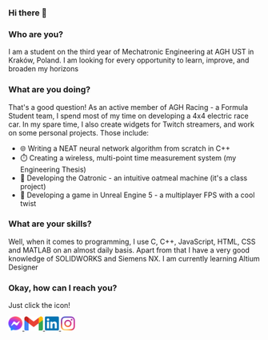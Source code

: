 ### Hi there 👋

<!--
**noyoo/noyoo** is a ✨ _special_ ✨ repository because its `README.md` (this file) appears on your GitHub profile.

Here are some ideas to get you started:

- 🔭 I’m currently working on ...
- 🌱 I’m currently learning ...
- 👯 I’m looking to collaborate on ...
- 🤔 I’m looking for help with ...
- 💬 Ask me about ...
- 📫 How to reach me: ...
- 😄 Pronouns: ...
- ⚡ Fun fact: ...
-->

  <h3>Who are you?</h3>
  <p>I am a student on the third year of Mechatronic Engineering at AGH UST in Kraków, Poland. I am looking for every opportunity to learn, improve, and broaden my horizons</p>

  <h3>What are you doing?</h3>
  <p>That's a good question! As an active member of AGH Racing - a Formula Student team, I spend most of my time on developing a 4x4 electric race car. In my spare time, I also create widgets for Twitch streamers, and work on some personal projects. Those include:
    <ul>
      <li>🌐 Writing a NEAT neural network algorithm from scratch in C++</li>
      <li>⏱️ Creating a wireless, multi-point time measurement system (my Engineering Thesis)</li>
      <li>🥣 Developing the Oatronic - an intuitive oatmeal machine (it's a class project)</li>
      <li>🔫 Developing a game in Unreal Engine 5 - a multiplayer FPS with a cool twist</li>
    </ul>
  </p>
  
  <h3>What are your skills?</h3>
  <p>Well, when it comes to programming, I use C, C++, JavaScript, HTML, CSS and MATLAB on an almost daily basis. Apart from that I have a very good knowledge of SOLIDWORKS and Siemens NX. I am currently learning Altium Designer</p>
  
  <h3>Okay, how can I reach you?</h3>
  <p>Just click the icon!</p>
  <a href="https://m.me/thenoyo">
  <img src="https://github.com/noyoo/noyoo/blob/main/icons/Messenger_logo_2020.svg" style="height:2em">
</a>
<a href="mailto:mirek.przybulskI@gmail.com">
  <img src="https://github.com/noyoo/noyoo/blob/main/icons/Gmail_icon_(2020).svg" style="height:2em" >
  </a>
  <a href="https://linkedin.com/in/mprzybulski">
  <img src="https://github.com/noyoo/noyoo/blob/main/icons/LinkedIn_logo_initials.png" style="height:2em" >
  </a>
    <a href="https://instagram.com/the_noyoo">
  <img src="https://github.com/noyoo/noyoo/blob/main/icons/Instagram_glyph_fill.png" style="height:2em" >
  </a>
  

  
